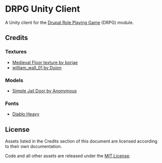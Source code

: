 # DRPG Unity Client

A Unity client for the [Drupal Role Playing Game](https://github.com/ruscoe/DRPG) (DRPG) module.

## Credits

### Textures

- [Medieval Floor texture by borjae](http://opengameart.org/content/medieval-floor)
- [william_wall_01 by Duion](http://opengameart.org/content/williamwall01)

### Models

- [Simple Jail Door by Anonymous](http://opengameart.org/content/simple-jail-door)

### Fonts

- [Diablo Heavy](http://fontzone.net/font-details/diablo-heavy)

## License

Assets listed in the Credits section of this document are licensed according to their own documentation.

Code and all other assets are released under the [MIT License](http://www.opensource.org/licenses/mit-license.php).

